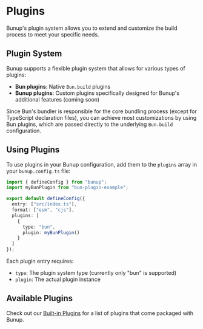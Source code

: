 # Plugins

Bunup's plugin system allows you to extend and customize the build process to meet your specific needs. 

## Plugin System

Bunup supports a flexible plugin system that allows for various types of plugins:

- **Bun plugins**: Native `Bun.build` plugins
- **Bunup plugins**: Custom plugins specifically designed for Bunup's additional features (coming soon)

Since Bun's bundler is responsible for the core bundling process (except for TypeScript declaration files), you can achieve most customizations by using Bun plugins, which are passed directly to the underlying `Bun.build` configuration.

## Using Plugins

To use plugins in your Bunup configuration, add them to the `plugins` array in your `bunup.config.ts` file:

```typescript
import { defineConfig } from "bunup";
import myBunPlugin from "bun-plugin-example";

export default defineConfig({
  entry: ["src/index.ts"],
  format: ["esm", "cjs"],
  plugins: [
    {
      type: "bun",
      plugin: myBunPlugin()
    }
  ]
});
```

Each plugin entry requires:

- `type`: The plugin system type (currently only "bun" is supported)
- `plugin`: The actual plugin instance

## Available Plugins

Check out our [Built-in Plugins](/plugins/built-in) for a list of plugins that come packaged with Bunup. 

